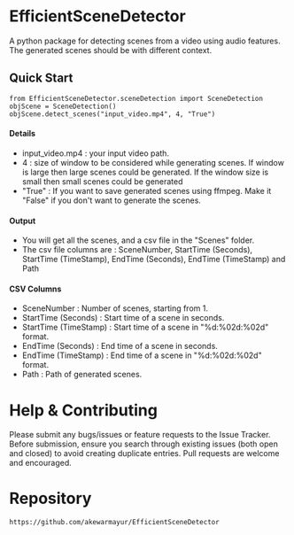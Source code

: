 # EfficientSceneDetector
A python package for detecting scenes from a video using audio features.
The generated scenes should be with different context.
## Quick Start
```
from EfficientSceneDetector.sceneDetection import SceneDetection
objScene = SceneDetection()
objScene.detect_scenes("input_video.mp4", 4, "True")
```
#### Details
* input_video.mp4 : your input video path.
* 4 : size of window to be considered while generating scenes. If window is large then large scenes could be generated. If the window size is small then small scenes could be generated
* "True" : If you want to save generated scenes using ffmpeg. Make it "False" if you don't want to generate the scenes.

#### Output
* You will get all the scenes, and a csv file in the "Scenes" folder.
* The csv file columns are : SceneNumber, StartTime (Seconds), StartTime (TimeStamp), EndTime (Seconds), EndTime (TimeStamp) and Path

#### CSV Columns
* SceneNumber : Number of scenes, starting from 1.
* StartTime (Seconds) : Start time of a scene in seconds.
* StartTime (TimeStamp) : Start time of a scene in "%d:%02d:%02d" format.
* EndTime (Seconds) : End time of a scene in seconds.
* EndTime (TimeStamp) : End time of a scene in "%d:%02d:%02d" format.
* Path : Path of generated scenes.

# Help & Contributing
Please submit any bugs/issues or feature requests to the Issue Tracker. Before submission, ensure you search through existing issues (both open and closed) to avoid creating duplicate entries. Pull requests are welcome and encouraged. 

# Repository
```
https://github.com/akewarmayur/EfficientSceneDetector
```
